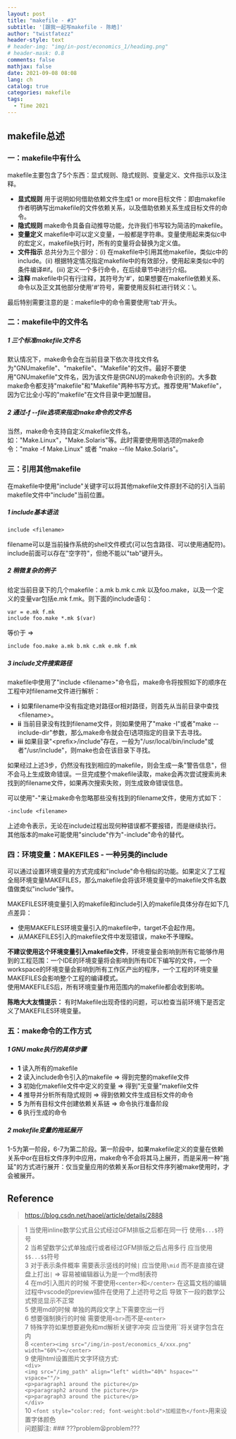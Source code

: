 ```yaml
---
layout: post
title: "makefile - #3"
subtitle: '[跟我一起写makefile - 陈皓]' 
author: "twistfatezz"
header-style: text
# header-img: "img/in-post/economics_1/headimg.png"
# header-mask: 0.8
comments: false 
mathjax: false 
date: 2021-09-08 08:08
lang: ch 
catalog: true 
categories: makefile
tags:
  - Time 2021
---
```

## makefile总述
### 一：makefile中有什么
makefile主要包含了5个东西：显式规则、隐式规则、变量定义、文件指示以及注释。
- **显式规则** 用于说明如何借助依赖文件生成1 or more目标文件：即由makefile作者明确写出makefile的文件依赖关系，以及借助依赖关系生成目标文件的命令。
- **隐式规则** make命令具备自动推导功能，允许我们书写较为简洁的makefile。
- **变量定义** makefile中可以定义变量，一般都是字符串。变量使用起来类似c中的宏定义，makefile执行时，所有的变量将会替换为定义值。
- **文件指示** 总共分为三个部分：(i) 在makefile中引用其他makefile，类似c中的include。(ii) 根据特定情况指定makefile中的有效部分，使用起来类似c中的条件编译#if。(iii) 定义一个多行命令，在后续章节中进行介绍。
- **注释** makefile中只有行注释，其符号为'#'，如果想要在makefile依赖关系、命令以及正文其他部分使用'#'符号，需要使用反斜杠进行转义：\\。

最后特别需要注意的是：makefile中的命令需要使用'tab'开头。

### 二：makefile中的文件名
##### 1 三个标准makefile文件名
默认情况下，make命令会在当前目录下依次寻找文件名为"GNUmakefile"、"makefile"、"Makefile"的文件。最好不要使用"GNUmakefile"文件名，因为该文件是供GNU的make命令识别的。大多数make命令都支持"makefile"和"Makefile"两种书写方式。推荐使用"Makefile"，因为它比全小写的"makefile"在文件目录中更加醒目。

##### 2 通过-f --file选项来指定make命令的文件名
当然，make命令支持自定义makefile文件名，如："Make.Linux"，"Make.Solaris"等。此时需要使用带选项的make命令："make -f Make.Linux" 或者 "make \-\-file Make.Solaris"。

### 三：引用其他makefile
在makefile中使用"include"关键字可以将其他makefile文件原封不动的引入当前makefile文件中"include"当前位置。
##### 1 include基本语法
```txt
include <filename>
```
filename可以是当前操作系统的shell文件模式(可以包含路径、可以使用通配符)。include前面可以存在"空字符"，但绝不能以"tab"键开头。

##### 2 稍微复杂的例子
给定当前目录下的几个makefile：a.mk b.mk c.mk 以及foo.make，以及一个定义的变量var包括e.mk f.mk。则下面的include语句：
```txt
var = e.mk f.mk
include foo.make *.mk $(var)
```
等价于 => 
```txt
include foo.make a.mk b.mk c.mk e.mk f.mk
```
##### 3 include文件搜索路径
makefile中使用了"include \<filename\>"命令后，make命令将按照如下的顺序在工程中对filename文件进行解析：
- **i** 如果filename中没有指定绝对路径or相对路径，则首先从当前目录中查找\<filename\>。
- **ii** 当前目录没有找到filename文件，则如果使用了"make -I"或者"make --include-dir"参数，那么make命令就会在I选项指定的目录下去寻找。 
- **iii** 如果目录"\<prefix\>/include"存在，一般为"/usr/local/bin/include"或者"/usr/include"，则make也会在该目录下寻找。

如果经过上述3步，仍然没有找到相应的makefile，则会生成一条"警告信息"，但不会马上生成致命错误。一旦完成整个makefile读取，make会再次尝试搜索尚未找到的filename文件，如果再次搜索失败，则生成致命错误信息。

可以使用"-"来让make命令忽略那些没有找到的filename文件，使用方式如下：
```txt
-include <filename>
```
上述命令表示，无论在include过程出现何种错误都不要报错，而是继续执行。<br>
其他版本的make可能使用"sinclude"作为"-include"命令的替代。

### 四：环境变量：MAKEFILES - 一种另类的include
可以通过设置环境变量的方式完成和"include"命令相似的功能。如果定义了工程全局环境变量MAKEFILES，那么makefile会将该环境变量中的makefile文件名数值做类似"include"操作。

MAKEFILES环境变量引入的makefile和include引入的makefile具体分存在如下几点差异：
- 使用MAKEFILES环境变量引入的makefile中，target不会起作用。
- 从MAKEFILES引入的makefile文件中发现错误，make不予理睬。

**不建议使用这个环境变量引入makefile文件**，环境变量会影响到所有它能够作用到的工程范围：一个IDE的环境变量将会影响到所有IDE下编写的文件，一个workspace的环境变量会影响到所有工作区产出的程序，一个工程的环境变量MAKEFILES会影响整个工程的编译模式。<br>
使用MAKEFILES后，所有环境变量作用范围内的makefile都会收到影响。<br>

**陈皓大大友情提示：** 有时Makefile出现奇怪的问题，可以检查当前环境下是否定义了MAKEFILES环境变量。

### 五：make命令的工作方式
##### 1 GNU make执行的具体步骤
- **1** 读入所有的makefile
- **2** 读入include命令引入的makefile =\> 得到完整的makefile文件
- **3** 初始化makefile文件中定义的变量 =\> 得到"无变量"makefile文件
- **4** 推导并分析所有隐式规则 =\> 得到依赖文件生成目标文件的命令
- **5** 为所有目标文件创建依赖关系链 =\> 命令执行准备阶段
- **6** 执行生成的命令

##### 2 makefile变量的拖延展开
1-5为第一阶段，6-7为第二阶段。第一阶段中，如果makefile定义的变量在依赖关系中or在目标文件序列中应用，make命令不会将其马上展开，而是采用一种"拖延"的方式进行展开：仅当变量应用的依赖关系or目标文件序列被make使用时，才会被展开。


## Reference
> https://blog.csdn.net/haoel/article/details/2888 <br>

> 1 当使用inline数学公式且公式经过GFM排版之后都在同一行 使用`$...$`符号<br>
> 2 当希望数学公式单独成行或者经过GFM排版之后占用多行 应当使用`$$...$$`符号<br>
> 3 对于表示条件概率 需要表示竖线的时候`|` 应当使用`\mid` 而不是直接在键盘上打出`|` => 容易被编辑器认为是一个md制表符<br>
> 4 在md引入图片的时候 不要使用`<center>`和`</center>` 在这篇文档的编辑过程中vscode的preview插件在使用了上述符号之后 导致下一段的数学公式预览显示不正常<br>
> 5 使用md的时候 单独的两段文字上下需要空出一行<br>
> 6 想要强制换行的时候 需要使用`<br>`而不是`<enter>`<br>
> 7 特殊字符如果想要避免和md解析关键字冲突 应当使用\`\`将关键字包含在内 <br>
> 8 `<center><img src="/img/in-post/economics_4/xxx.png" width="60%"></center>` <br>
> 9 使用html设置图片文字环绕方式: <br>
    `<div>` <br>
        `<img src="/img_path" align="left" width="40%" hspace="" vspace=""/>` <br>
        `<p>paragraph1 around the picture</p>` <br>
        `<p>paragraph2 around the picture</p>` <br>
        `<p>paragraph3 around the picture</p>` <br>
    `</div>` <br>
> 10 `<font style="color:red; font-weight:bold">加粗蓝色</font>`用来设置字体颜色 <br>
> 问题脚注: ### ???problem😫problem???
